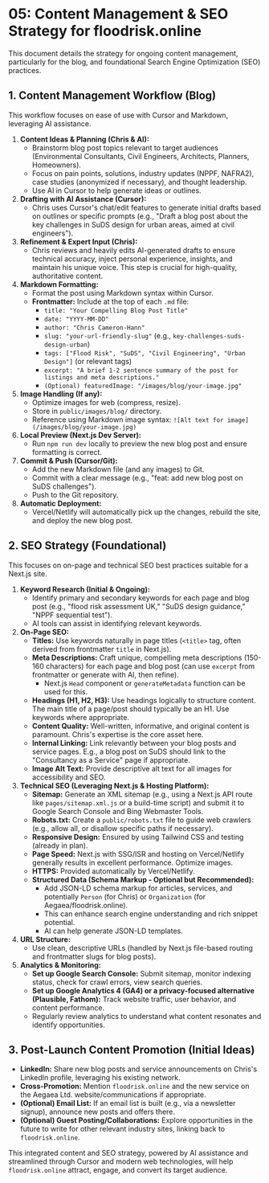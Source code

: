# 05: Content Management & SEO Strategy for floodrisk.online

This document details the strategy for ongoing content management, particularly for the blog, and foundational Search Engine Optimization (SEO) practices.

## 1. Content Management Workflow (Blog)

This workflow focuses on ease of use with Cursor and Markdown, leveraging AI assistance.

1.  **Content Ideas & Planning (Chris & AI):**
    *   Brainstorm blog post topics relevant to target audiences (Environmental Consultants, Civil Engineers, Architects, Planners, Homeowners).
    *   Focus on pain points, solutions, industry updates (NPPF, NAFRA2), case studies (anonymized if necessary), and thought leadership.
    *   Use AI in Cursor to help generate ideas or outlines.
2.  **Drafting with AI Assistance (Cursor):**
    *   Chris uses Cursor's chat/edit features to generate initial drafts based on outlines or specific prompts (e.g., "Draft a blog post about the key challenges in SuDS design for urban areas, aimed at civil engineers").
3.  **Refinement & Expert Input (Chris):**
    *   Chris reviews and heavily edits AI-generated drafts to ensure technical accuracy, inject personal experience, insights, and maintain his unique voice. This step is crucial for high-quality, authoritative content.
4.  **Markdown Formatting:**
    *   Format the post using Markdown syntax within Cursor.
    *   **Frontmatter:** Include at the top of each `.md` file:
        *   `title: "Your Compelling Blog Post Title"`
        *   `date: "YYYY-MM-DD"`
        *   `author: "Chris Cameron-Hann"`
        *   `slug: "your-url-friendly-slug"` (e.g., `key-challenges-suds-design-urban`)
        *   `tags: ["Flood Risk", "SuDS", "Civil Engineering", "Urban Design"]` (or relevant tags)
        *   `excerpt: "A brief 1-2 sentence summary of the post for listings and meta descriptions."`
        *   `(Optional) featuredImage: "/images/blog/your-image.jpg"`
5.  **Image Handling (If any):**
    *   Optimize images for web (compress, resize).
    *   Store in `public/images/blog/` directory.
    *   Reference using Markdown image syntax: `![Alt text for image](/images/blog/your-image.jpg)`
6.  **Local Preview (Next.js Dev Server):**
    *   Run `npm run dev` locally to preview the new blog post and ensure formatting is correct.
7.  **Commit & Push (Cursor/Git):**
    *   Add the new Markdown file (and any images) to Git.
    *   Commit with a clear message (e.g., "feat: add new blog post on SuDS challenges").
    *   Push to the Git repository.
8.  **Automatic Deployment:**
    *   Vercel/Netlify will automatically pick up the changes, rebuild the site, and deploy the new blog post.

## 2. SEO Strategy (Foundational)

This focuses on on-page and technical SEO best practices suitable for a Next.js site.

1.  **Keyword Research (Initial & Ongoing):**
    *   Identify primary and secondary keywords for each page and blog post (e.g., "flood risk assessment UK," "SuDS design guidance," "NPPF sequential test").
    *   AI tools can assist in identifying relevant keywords.
2.  **On-Page SEO:**
    *   **Titles:** Use keywords naturally in page titles (`<title>` tag, often derived from frontmatter `title` in Next.js).
    *   **Meta Descriptions:** Craft unique, compelling meta descriptions (150-160 characters) for each page and blog post (can use `excerpt` from frontmatter or generate with AI, then refine).
        *   Next.js `Head` component or `generateMetadata` function can be used for this.
    *   **Headings (H1, H2, H3):** Use headings logically to structure content. The main title of a page/post should typically be an H1. Use keywords where appropriate.
    *   **Content Quality:** Well-written, informative, and original content is paramount. Chris's expertise is the core asset here.
    *   **Internal Linking:** Link relevantly between your blog posts and service pages. E.g., a blog post on SuDS should link to the "Consultancy as a Service" page if appropriate.
    *   **Image Alt Text:** Provide descriptive alt text for all images for accessibility and SEO.
3.  **Technical SEO (Leveraging Next.js & Hosting Platform):**
    *   **Sitemap:** Generate an XML sitemap (e.g., using a Next.js API route like `pages/sitemap.xml.js` or a build-time script) and submit it to Google Search Console and Bing Webmaster Tools.
    *   **Robots.txt:** Create a `public/robots.txt` file to guide web crawlers (e.g., allow all, or disallow specific paths if necessary).
    *   **Responsive Design:** Ensured by using Tailwind CSS and testing (already in plan).
    *   **Page Speed:** Next.js with SSG/ISR and hosting on Vercel/Netlify generally results in excellent performance. Optimize images.
    *   **HTTPS:** Provided automatically by Vercel/Netlify.
    *   **Structured Data (Schema Markup - Optional but Recommended):**
        *   Add JSON-LD schema markup for articles, services, and potentially `Person` (for Chris) or `Organization` (for Aegaea/floodrisk.online).
        *   This can enhance search engine understanding and rich snippet potential.
        *   AI can help generate JSON-LD templates.
4.  **URL Structure:**
    *   Use clean, descriptive URLs (handled by Next.js file-based routing and frontmatter slugs for blog posts).
5.  **Analytics & Monitoring:**
    *   **Set up Google Search Console:** Submit sitemap, monitor indexing status, check for crawl errors, view search queries.
    *   **Set up Google Analytics 4 (GA4) or a privacy-focused alternative (Plausible, Fathom):** Track website traffic, user behavior, and content performance.
    *   Regularly review analytics to understand what content resonates and identify opportunities.

## 3. Post-Launch Content Promotion (Initial Ideas)

*   **LinkedIn:** Share new blog posts and service announcements on Chris's LinkedIn profile, leveraging his existing network.
*   **Cross-Promotion:** Mention `floodrisk.online` and the new service on the Aegaea Ltd. website/communications if appropriate.
*   **(Optional) Email List:** If an email list is built (e.g., via a newsletter signup), announce new posts and offers there.
*   **(Optional) Guest Posting/Collaborations:** Explore opportunities in the future to write for other relevant industry sites, linking back to `floodrisk.online`.

This integrated content and SEO strategy, powered by AI assistance and streamlined through Cursor and modern web technologies, will help `floodrisk.online` attract, engage, and convert its target audience. 